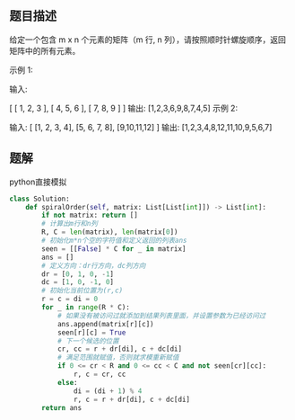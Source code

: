 ## 题目描述

给定一个包含 m x n 个元素的矩阵（m 行, n 列），请按照顺时针螺旋顺序，返回矩阵中的所有元素。

示例 1:

输入:

[
 [ 1, 2, 3 ],
 [ 4, 5, 6 ],
 [ 7, 8, 9 ]
]
输出: [1,2,3,6,9,8,7,4,5]
示例 2:

输入:
[
  [1, 2, 3, 4],
  [5, 6, 7, 8],
  [9,10,11,12]
]
输出: [1,2,3,4,8,12,11,10,9,5,6,7]

## 题解
python直接模拟

```py
class Solution:
    def spiralOrder(self, matrix: List[List[int]]) -> List[int]:
        if not matrix: return []
        # 计算出m行和n列
        R, C = len(matrix), len(matrix[0])
        # 初始化m*n个空的字符值和定义返回的列表ans
        seen = [[False] * C for _ in matrix]
        ans = []
        # 定义方向：dr行方向，dc列方向
        dr = [0, 1, 0, -1]
        dc = [1, 0, -1, 0]
        # 初始化当前位置为(r,c)
        r = c = di = 0
        for _ in range(R * C):
            # 如果没有被访问过就添加到结果列表里面，并设置参数为已经访问过
            ans.append(matrix[r][c])
            seen[r][c] = True
            # 下一个候选的位置
            cr, cc = r + dr[di], c + dc[di]
            # 满足范围就赋值，否则就求模重新赋值
            if 0 <= cr < R and 0 <= cc < C and not seen[cr][cc]:
                r, c = cr, cc
            else:
                di = (di + 1) % 4
                r, c = r + dr[di], c + dc[di]
        return ans
```       